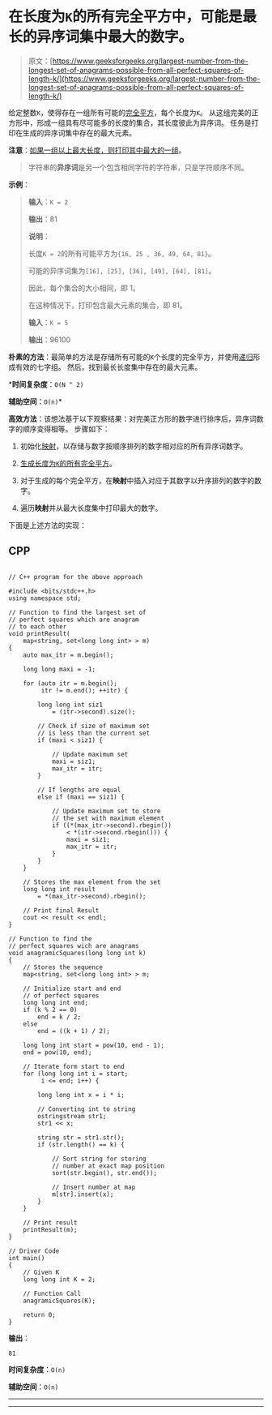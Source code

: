 # 在长度为`K`的所有完全平方中，可能是最长的异序词集中最大的数字。

> 原文：[https://www.geeksforgeeks.org/largest-number-from-the-longest-set-of-anagrams-possible-from-all-perfect-squares-of-length-k/](https://www.geeksforgeeks.org/largest-number-from-the-longest-set-of-anagrams-possible-from-all-perfect-squares-of-length-k/)

给定整数`K`，使得存在一组所有可能的[完全平方](https://www.geeksforgeeks.org/check-if-given-number-is-perfect-square-in-cpp/)，每个长度为`K`。 从这组完美的正方形中，形成一组具有尽可能多的长度的集合，其长度彼此为异序词。 任务是打印在生成的异序词集中存在的最大元素。

**注意**：[如果一组以上最大长度，则打印其中最大的一组](https://www.geeksforgeeks.org/check-if-two-integer-are-anagrams-of-each-other/)。

> 字符串的**异序词**是另一个包含相同字符的字符串，只是字符顺序不同。

**示例**：

> **输入**：`K = 2`
>
> **输出**：81
>
> **说明**：
>
> 长度`K = 2`的所有可能平方为`{16, 25 , 36, 49, 64, 81}`。
>
> 可能的异序词集为`[16], [25], [36], [49], [64], [81]`。
>
> 因此，每个集合的大小相同，即 1。
>
> 在这种情况下，打印包含最大元素的集合，即 81。
> 
> **输入**：`K = 5`
>
> **输出**：96100

**朴素的方法**：最简单的方法是存储所有可能的`K`个长度的完全平方，并使用[递归](http://www.geeksforgeeks.org/recursion/)形成有效的七字组。 然后，找到最长长度集中存在的最大元素。

***时间复杂度**：`O(N ^ 2)`

**辅助空间**：`O(n)`*

**高效方法**：该想法基于以下观察结果：对完美正方形的数字进行排序后，异序词数字的顺序变得相等。 步骤如下：

1.  初始化[映射](http://www.geeksforgeeks.org/map-associative-containers-the-c-standard-template-library-stl/)，以存储与数字按顺序排列的数字相对应的所有异序词数字。

2.  [生成长度为`K`的所有完全平方](https://www.geeksforgeeks.org/print-all-perfect-squares-from-the-given-range/)。

3.  对于生成的每个完全平方，在**映射**中插入对应于其数字以升序排列的数字的数字。

4.  遍历**映射**并从最大长度集中打印最大的数字。

下面是上述方法的实现：

## CPP

```

// C++ program for the above approach 

#include <bits/stdc++.h> 
using namespace std; 

// Function to find the largest set of 
// perfect squares which are anagram 
// to each other 
void printResult( 
    map<string, set<long long int> > m) 
{ 
    auto max_itr = m.begin(); 

    long long maxi = -1; 

    for (auto itr = m.begin(); 
         itr != m.end(); ++itr) { 

        long long int siz1 
            = (itr->second).size(); 

        // Check if size of maximum set 
        // is less than the current set 
        if (maxi < siz1) { 

            // Update maximum set 
            maxi = siz1; 
            max_itr = itr; 
        } 

        // If lengths are equal 
        else if (maxi == siz1) { 

            // Update maximum set to store 
            // the set with maximum element 
            if ((*(max_itr->second).rbegin()) 
                < *(itr->second.rbegin())) { 
                maxi = siz1; 
                max_itr = itr; 
            } 
        } 
    } 

    // Stores the max element from the set 
    long long int result 
        = *(max_itr->second).rbegin(); 

    // Print final Result 
    cout << result << endl; 
} 

// Function to find the 
// perfect squares wich are anagrams 
void anagramicSquares(long long int k) 
{ 
    // Stores the sequence 
    map<string, set<long long int> > m; 

    // Initialize start and end 
    // of perfect squares 
    long long int end; 
    if (k % 2 == 0) 
        end = k / 2; 
    else
        end = ((k + 1) / 2); 

    long long int start = pow(10, end - 1); 
    end = pow(10, end); 

    // Iterate form start to end 
    for (long long int i = start; 
         i <= end; i++) { 

        long long int x = i * i; 

        // Converting int to string 
        ostringstream str1; 
        str1 << x; 

        string str = str1.str(); 
        if (str.length() == k) { 

            // Sort string for storing 
            // number at exact map position 
            sort(str.begin(), str.end()); 

            // Insert number at map 
            m[str].insert(x); 
        } 
    } 

    // Print result 
    printResult(m); 
} 

// Driver Code 
int main() 
{ 
    // Given K 
    long long int K = 2; 

    // Function Call 
    anagramicSquares(K); 

    return 0; 
} 

```

**输出**：

```
81

```

**时间复杂度**：`O(n)`

**辅助空间**：`O(n)`



* * *

* * *



